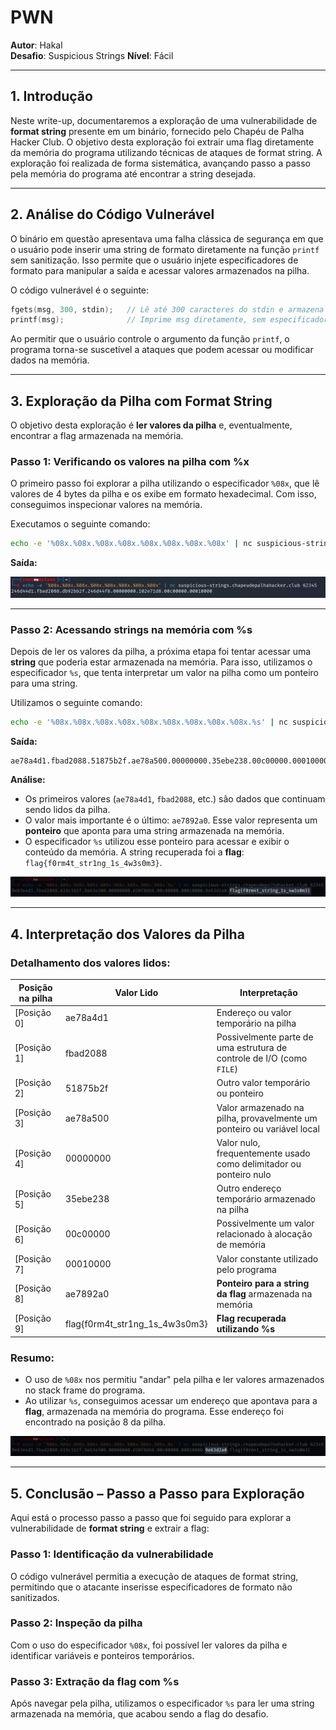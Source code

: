 # **PWN**

**Autor**: Hakal  
**Desafio**: Suspicious Strings
**Nível**: Fácil  

---

## **1. Introdução**

Neste write-up, documentaremos a exploração de uma vulnerabilidade de **format string** presente em um binário, fornecido pelo Chapéu de Palha Hacker Club. O objetivo desta exploração foi extrair uma flag diretamente da memória do programa utilizando técnicas de ataques de format string. A exploração foi realizada de forma sistemática, avançando passo a passo pela memória do programa até encontrar a string desejada.

---

## **2. Análise do Código Vulnerável**

O binário em questão apresentava uma falha clássica de segurança em que o usuário pode inserir uma string de formato diretamente na função `printf` sem sanitização. Isso permite que o usuário injete especificadores de formato para manipular a saída e acessar valores armazenados na pilha.

O código vulnerável é o seguinte:

```c
fgets(msg, 300, stdin);   // Lê até 300 caracteres do stdin e armazena em msg
printf(msg);              // Imprime msg diretamente, sem especificador de formato
```

Ao permitir que o usuário controle o argumento da função `printf`, o programa torna-se suscetível a ataques que podem acessar ou modificar dados na memória.

---

## **3. Exploração da Pilha com Format String**

O objetivo desta exploração é **ler valores da pilha** e, eventualmente, encontrar a flag armazenada na memória.

### **Passo 1: Verificando os valores na pilha com %x**

O primeiro passo foi explorar a pilha utilizando o especificador `%08x`, que lê valores de 4 bytes da pilha e os exibe em formato hexadecimal. Com isso, conseguimos inspecionar valores na memória.

Executamos o seguinte comando:

```bash
echo -e '%08x.%08x.%08x.%08x.%08x.%08x.%08x.%08x' | nc suspicious-strings.chapeudepalhahacker.club 62345
```

**Saída:**

![Exploração da Pilha com Format String](1.png)


---

### **Passo 2: Acessando strings na memória com %s**

Depois de ler os valores da pilha, a próxima etapa foi tentar acessar uma **string** que poderia estar armazenada na memória. Para isso, utilizamos o especificador `%s`, que tenta interpretar um valor na pilha como um ponteiro para uma string.

Utilizamos o seguinte comando:

```bash
echo -e '%08x.%08x.%08x.%08x.%08x.%08x.%08x.%08x.%08x.%s' | nc suspicious-strings.chapeudepalhahacker.club 62345
```

**Saída:**

```
ae78a4d1.fbad2088.51875b2f.ae78a500.00000000.35ebe238.00c00000.00010000.ae7892a0.flag{f0rm4t_str1ng_1s_4w3s0m3}
```

**Análise:**

- Os primeiros valores (`ae78a4d1`, `fbad2088`, etc.) são dados que continuam sendo lidos da pilha.
- O valor mais importante é o último: `ae7892a0`. Esse valor representa um **ponteiro** que aponta para uma string armazenada na memória.
- O especificador `%s` utilizou esse ponteiro para acessar e exibir o conteúdo da memória. A string recuperada foi a **flag**: `flag{f0rm4t_str1ng_1s_4w3s0m3}`.

![Acessando strings na memória com %s](2.png)

---

## **4. Interpretação dos Valores da Pilha**

### **Detalhamento dos valores lidos:**

| Posição na pilha | Valor Lido       | Interpretação                        |
|------------------|------------------|--------------------------------------|
| [Posição 0]      | ae78a4d1         | Endereço ou valor temporário na pilha         |
| [Posição 1]      | fbad2088         | Possivelmente parte de uma estrutura de controle de I/O (como `FILE`) |
| [Posição 2]      | 51875b2f         | Outro valor temporário ou ponteiro |
| [Posição 3]      | ae78a500         | Valor armazenado na pilha, provavelmente um ponteiro ou variável local |
| [Posição 4]      | 00000000         | Valor nulo, frequentemente usado como delimitador ou ponteiro nulo |
| [Posição 5]      | 35ebe238         | Outro endereço temporário armazenado na pilha |
| [Posição 6]      | 00c00000         | Possivelmente um valor relacionado à alocação de memória |
| [Posição 7]      | 00010000         | Valor constante utilizado pelo programa |
| [Posição 8]      | ae7892a0         | **Ponteiro para a string da flag** armazenada na memória |
| [Posição 9]      | flag{f0rm4t_str1ng_1s_4w3s0m3} | **Flag recuperada utilizando %s** |

### **Resumo**:

- O uso de `%08x` nos permitiu "andar" pela pilha e ler valores armazenados no stack frame do programa.
- Ao utilizar `%s`, conseguimos acessar um endereço que apontava para a **flag**, armazenada na memória do programa. Esse endereço foi encontrado na posição 8 da pilha.

![Interpretação dos Valores da Pilha](3.png)

---

## **5. Conclusão – Passo a Passo para Exploração**

Aqui está o processo passo a passo que foi seguido para explorar a vulnerabilidade de **format string** e extrair a flag:

### **Passo 1: Identificação da vulnerabilidade**

O código vulnerável permitia a execução de ataques de format string, permitindo que o atacante inserisse especificadores de formato não sanitizados.

### **Passo 2: Inspeção da pilha**

Com o uso do especificador `%08x`, foi possível ler valores da pilha e identificar variáveis e ponteiros temporários.

### **Passo 3: Extração da flag com %s**

Após navegar pela pilha, utilizamos o especificador `%s` para ler uma string armazenada na memória, que acabou sendo a flag do desafio.
